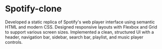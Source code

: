# Spotify-clone
Developed a static replica of Spotify's web player interface using semantic HTML and modern CSS.  Designed responsive layouts with Flexbox and Grid to support various screen sizes.  Implemented a clean, structured UI with a header, navigation bar, sidebar, search bar, playlist, and music player  controls.  
